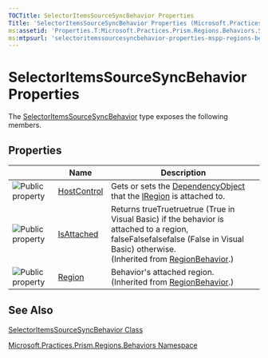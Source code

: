 ```yaml
---
TOCTitle: SelectorItemsSourceSyncBehavior Properties
Title: 'SelectorItemsSourceSyncBehavior Properties (Microsoft.Practices.Prism.Regions.Behaviors)'
ms:assetid: 'Properties.T:Microsoft.Practices.Prism.Regions.Behaviors.SelectorItemsSourceSyncBehavior'
ms:mtpsurl: 'selectoritemssourcesyncbehavior-properties-mspp-regions-behaviors.md'
---
```


# SelectorItemsSourceSyncBehavior Properties

The [SelectorItemsSourceSyncBehavior](selectoritemssourcesyncbehavior-class-mspp-regions-behaviors) type exposes the following members.

## Properties

<table>

<thead>
<tr class="header">
<th> </th>
<th>Name</th>
<th>Description</th>
</tr>
</thead>
<tbody>
<tr class="odd">
<td><img src="https://msdn.microsoft.com/en-us/Gg431192.pubproperty(en-us,PandP.50).gif" title="Public property" /></td>
<td><a href="https://msdn.microsoft.com/library/microsoft.practices.prism.regions.behaviors.selectoritemssourcesyncbehavior.hostcontrol">HostControl</a></td>
<td><div class="summary">
Gets or sets the <a href="http://msdn.microsoft.com/en-us/library/ms589309">DependencyObject</a> that the <a href="https://msdn.microsoft.com/library/microsoft.practices.prism.regions.iregion">IRegion</a> is attached to.
</div></td>
</tr>
<tr class="even">
<td><img src="https://msdn.microsoft.com/en-us/Gg431192.pubproperty(en-us,PandP.50).gif" title="Public property" /></td>
<td><a href="https://msdn.microsoft.com/library/microsoft.practices.prism.regions.regionbehavior.isattached">IsAttached</a></td>
<td><div class="summary">
Returns trueTruetruetrue (True in Visual Basic) if the behavior is attached to a region, falseFalsefalsefalse (False in Visual Basic) otherwise.
</div>
(Inherited from <a href="https://msdn.microsoft.com/library/microsoft.practices.prism.regions.regionbehavior">RegionBehavior</a>.)</td>
</tr>
<tr class="odd">
<td><img src="https://msdn.microsoft.com/en-us/Gg431192.pubproperty(en-us,PandP.50).gif" title="Public property" /></td>
<td><a href="https://msdn.microsoft.com/library/microsoft.practices.prism.regions.regionbehavior.region">Region</a></td>
<td><div class="summary">
Behavior's attached region.
</div>
(Inherited from <a href="https://msdn.microsoft.com/library/microsoft.practices.prism.regions.regionbehavior">RegionBehavior</a>.)</td>
</tr>
</tbody>
</table>

## See Also

[SelectorItemsSourceSyncBehavior Class](selectoritemssourcesyncbehavior-class-mspp-regions-behaviors)

[Microsoft.Practices.Prism.Regions.Behaviors Namespace](mspp-regions-behaviors-namespace)
